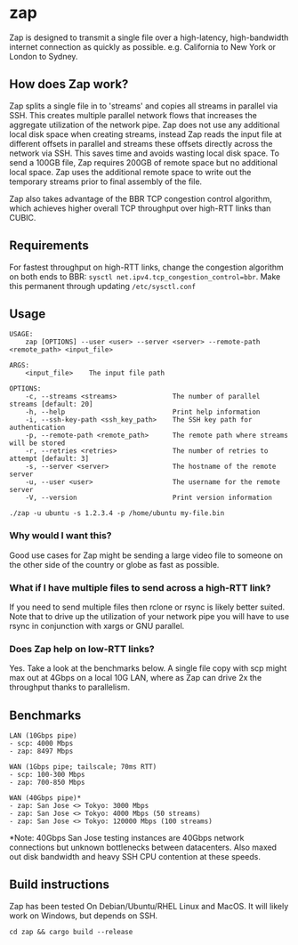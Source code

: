 # zap
Zap is designed to transmit a single file over a high-latency, high-bandwidth internet connection as quickly as possible. e.g. California to New York or London to Sydney. 

## How does Zap work?
Zap splits a single file in to 'streams' and copies all streams in parallel via SSH. This creates multiple parallel network flows that increases the aggregate utilization of the network pipe. Zap does not use any additional local disk space when creating streams, instead Zap reads the input file at different offsets in parallel and streams these offsets directly across the network via SSH. This saves time and avoids wasting local disk space. To send a 100GB file, Zap requires 200GB of remote space but no additional local space. Zap uses the additional remote space to write out the temporary streams prior to final assembly of the file. 

Zap also takes advantage of the BBR TCP congestion control algorithm, which achieves higher overall TCP throughput over high-RTT links than CUBIC.

## Requirements
For fastest throughput on high-RTT links, change the congestion algorithm on both ends to BBR: `sysctl net.ipv4.tcp_congestion_control=bbr`. Make this permanent through updating `/etc/sysctl.conf`

## Usage
```
USAGE:
    zap [OPTIONS] --user <user> --server <server> --remote-path <remote_path> <input_file>

ARGS:
    <input_file>    The input file path

OPTIONS:
    -c, --streams <streams>              The number of parallel streams [default: 20]
    -h, --help                           Print help information
    -i, --ssh-key-path <ssh_key_path>    The SSH key path for authentication
    -p, --remote-path <remote_path>      The remote path where streams will be stored
    -r, --retries <retries>              The number of retries to attempt [default: 3]
    -s, --server <server>                The hostname of the remote server
    -u, --user <user>                    The username for the remote server
    -V, --version                        Print version information
```

`./zap -u ubuntu -s 1.2.3.4 -p /home/ubuntu my-file.bin`

### Why would I want this?
Good use cases for Zap might be sending a large video file to someone on the other side of the country or globe as fast as possible. 

### What if I have multiple files to send across a high-RTT link?
If you need to send multiple files then rclone or rsync is likely better suited. Note that to drive up the utilization of your network pipe you will have to use rsync in conjunction with xargs or GNU parallel.

### Does Zap help on low-RTT links?
Yes. Take a look at the benchmarks below. A single file copy with scp might max out at 4Gbps on a local 10G LAN, where as Zap can drive 2x the throughput thanks to parallelism.  

## Benchmarks
``` 
LAN (10Gbps pipe)
- scp: 4000 Mbps
- zap: 8497 Mbps

WAN (1Gbps pipe; tailscale; 70ms RTT)
- scp: 100-300 Mbps
- zap: 700-850 Mbps

WAN (40Gbps pipe)*
- zap: San Jose <> Tokyo: 3000 Mbps
- zap: San Jose <> Tokyo: 4000 Mbps (50 streams)
- zap: San Jose <> Tokyo: 120000 Mbps (100 streams)
```
*Note: 40Gbps San Jose testing instances are 40Gbps network connections but unknown bottlenecks between datacenters. Also maxed out disk bandwidth and heavy SSH CPU contention at these speeds.

## Build instructions
Zap has been tested On Debian/Ubuntu/RHEL Linux and MacOS. It will likely work on Windows, but depends on SSH.

`cd zap && cargo build --release`

